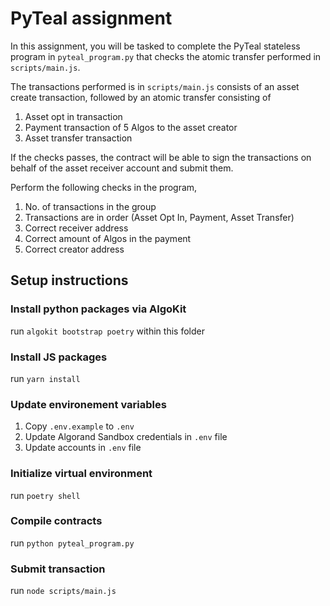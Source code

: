 # PyTeal assignment

In this assignment, you will be tasked to complete the PyTeal stateless program in `pyteal_program.py` that checks the atomic transfer performed in `scripts/main.js`.

The transactions performed is in `scripts/main.js` consists of an asset create transaction, followed by an atomic transfer consisting of 

1. Asset opt in transaction
2. Payment transaction of 5 Algos to the asset creator
3. Asset transfer transaction

If the checks passes, the contract will be able to sign the transactions on behalf of the asset receiver account and submit them.

Perform the following checks in the program,

1. No. of transactions in the group
2. Transactions are in order (Asset Opt In, Payment, Asset Transfer)
3. Correct receiver address
4. Correct amount of Algos in the payment
5. Correct creator address

## Setup instructions

### Install python packages via AlgoKit
run `algokit bootstrap poetry` within this folder

### Install JS packages
run `yarn install`

### Update environement variables
1. Copy `.env.example` to `.env`
2. Update Algorand Sandbox credentials in `.env` file
3. Update accounts in `.env` file

### Initialize virtual environment
run `poetry shell`

### Compile contracts
run `python pyteal_program.py`

### Submit transaction
run `node scripts/main.js`